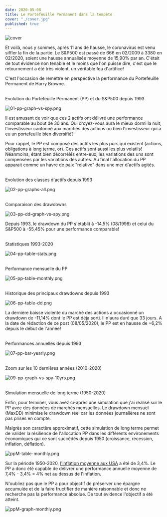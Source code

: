 ```yaml
---
date: 2020-05-08
title: Le Portefeuille Permanent dans la tempête
cover: "./cover.jpg"
published: true
---
```


![cover](./cover.jpg)

Et voilà, nous y sommes, après 11 ans de hausse, le coronavirus est venu siffler la fin de la partie. Le S&P500 est passé de 666 en 02/2009 à 3380 en 02/2020, soient une hausse annualisée moyenne de 15,90% par an. C'était de tout évidence non tenable et le moins que l'on puisse dire, c'est que le retournement a été très violent, un véritable feu d'artifice!

C'est l'occasion de remettre en perspective la performance du Portefeuille Permanent de Harry Browne.
<br></br>

<p class="text-center font-weight-bold" >Evolution du Portefeuille Permanent (PP) et du S&P500 depuis 1993</p>

![01-pp-graph-vs-spy.png](./01-pp-graph-vs-spy.png)

Il est amusant de voir que ces 2 actifs ont délivré une performance comparable au bout de 30 ans. Qui croyez-vous aura le mieux dormi la nuit, l'investisseur cantonné aux marchés des actions ou bien l'investisseur qui a eu un portefeuille bien diversifié?

Pour rappel, le PP est composé des actifs les plus purs qui existent (actions, obligations à long terme, or). Ces actifs sont aussi les plus volatils! Néanmoins, étant bien décorrélés entre-eux, les variations des uns sont compensées par les variations des autres. Au final l'allocation du PP apparait comme un havre de paix "relative" dans une mer d'actifs agités.
<br></br>

<p class="text-center font-weight-bold" >Evolution des classes d'actifs depuis 1993</p>

![02-pp-graphs-all.png](./02-pp-graphs-all.png)
<br></br>

<p class="text-center font-weight-bold" >Comparaison des drawdowns</p>

![03-pp-dd-graph-vs-spy.png](./03-pp-dd-graph-vs-spy.png)

Depuis 1993, le drawdown du PP s'établit à -14,5% (08/1998) et celui du S&P500 à -55,45% pour une performance comparable!
<br></br>

<p class="text-center font-weight-bold" >Statistiques 1993-2020</p>

![04-pp-table-stats.png](./04-pp-table-stats.png)
<br></br>

<p class="text-center font-weight-bold" >Performance mensuelle du PP</p>

![05-pp-table-monthly.png](./05-pp-table-monthly.png)
<br></br>

<p class="text-center font-weight-bold" >Historique des principaux drawdowns depuis 1993</p>

![06-pp-table-dd.png](./06-pp-table-dd.png)

La dernière baisse violente du marché des actions a occasionné un drawdown de -11,14% dont le PP est déjà sorti. Il n'aura duré que 33 jours. A la date de rédaction de ce post (08/05/2020), le PP est en hausse de +6,2% depuis le début de l'année!
<br></br>

<p class="text-center font-weight-bold" >Performances annuelles depuis 1993</p>

![07-pp-bar-yearly.png](./07-pp-bar-yearly.png)
<br></br>

<p class="text-center font-weight-bold" >Zoom sur les 10 dernières années (2010-2020)</p>

![09-pp-graph-vs-spy-10yrs.png](./09-pp-graph-vs-spy-10yrs.png)
<br></br>

<p class="text-center font-weight-bold" >Simulation mensuelle de long terme (1950-2020)</p>

Enfin, pour terminer, vous avez ci-après une simulation que j'ai réalisé sur le PP avec des données de marchés mensuelles. Le drawdown mensuel (MaxDD) minimise le drawdown réel car les données journalières ne sont pas prises en compte.

Malgrès son caractère approximatif, cette simulation de long terme permet de valider la résilience de l'allocation PP dans les différents environements économiques qui ce sont succédés depuis 1950 (croissance, récession, inflation, déflation).

![ppM-table-monthly.png](./ppM-table-monthly.png)

Sur la période 1950-2020, [l'inflation moyenne aux USA](https://www.usinflationcalculator.com) a été de 3,4%. Le PP a donc été capable de délivrer une performance annuelle moyenne de 7,4% - 3,4% = 4% net au dessus de l'inflation.

N'oubliez pas que le PP a pour objectif de préserver une épargne accumulée et de la faire fructifier de manière raisonnable et donc ne recherche pas la performance absolue. De tout évidence l'objectif a été atteint.

![ppM-graph-monthly.png](./ppM-graph-monthly.png)
